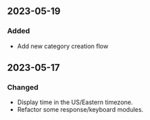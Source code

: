 ## 2023-05-19

### Added

- Add new category creation flow

## 2023-05-17

### Changed

- Display time in the US/Eastern timezone.
- Refactor some response/keyboard modules.